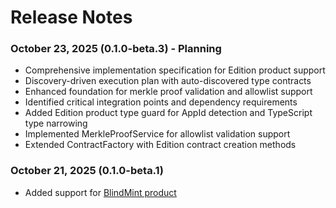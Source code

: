 # Release Notes

### October 23, 2025 (0.1.0-beta.3) - Planning

* Comprehensive implementation specification for Edition product support
* Discovery-driven execution plan with auto-discovered type contracts
* Enhanced foundation for merkle proof validation and allowlist support
* Identified critical integration points and dependency requirements
* Added Edition product type guard for AppId detection and TypeScript type narrowing
* Implemented MerkleProofService for allowlist validation support
* Extended ContractFactory with Edition contract creation methods

### October 21, 2025 (0.1.0-beta.1)

* Added support for [BlindMint product](https://app.gitbook.com/o/FkM3zqPi1O0VypWXgiUZ/s/wX9Yl8DLygpenDBVWGPF/~/changes/1/sdk/product/product-types/blind-mint)
